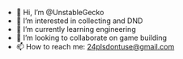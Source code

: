 - 👋 Hi, I’m @UnstableGecko
- 👀 I’m interested in collecting and DND
- 🌱 I’m currently learning engineering 
- 💞️ I’m looking to collaborate on game building 
- 📫 How to reach me: 24plsdontuse@gmail.com

<!---
UnstableGecko/UnstableGecko is a ✨ special ✨ repository because its `README.md` (this file) appears on your GitHub profile.
You can click the Preview link to take a look at your changes.
--->
